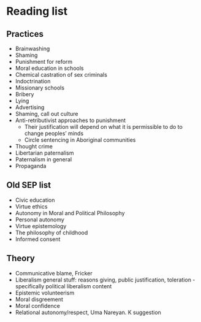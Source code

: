 # Reading list

## Practices
* Brainwashing
* Shaming
* Punishment for reform
* Moral education in schools
* Chemical castration of sex criminals
* Indoctrination
* Missionary schools
* Bribery
* Lying
* Advertising
* Shaming, call out culture
* Anti-retributivist approaches to punishment
    * Their justification will depend on what it is permissible to do to change peoples’ minds
    * Circle sentencing in Aboriginal communities
* Thought crime
* Libertarian paternalism
* Paternalism in general
* Propaganda

## Old SEP list
- Civic education
- Virtue ethics
- Autonomy in Moral and Political Philosophy
- Personal autonomy
- Virtue epistemology
- The philosophy of childhood
- Informed consent

## Theory
* Communicative blame, Fricker
* Liberalism general stuff: reasons giving, public justification, toleration - specifically political liberalism content
* Epistemic volunteerism
* Moral disgreement
* Moral confidence
* Relational autonomy/respect, Uma Nareyan. K suggestion

